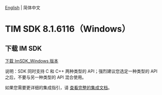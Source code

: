 [English](./README.md) | 简体中文

# TIM SDK 8.1.6116（Windows）

## 下载 IM SDK

[下载 ImSDK_Windows 版本](https://im.sdk.qcloud.com/download/plus/8.1.6116/cross_platform/ImSDK_Windows_8.1.6116.zip)

说明：SDK 同时支持 C 和 C++ 两种类型的 API；强烈建议您选定一种类型的 API 之后，不要与另一种类型的 API 混合使用。

如果您需要更详细的集成指引，请 [查看完整的集成文档](https://cloud.tencent.com/document/product/269/75287)。
